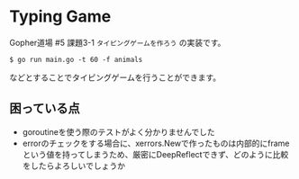 # Typing Game

Gopher道場 #5 課題3-1 `タイピングゲームを作ろう` の実装です。

```
$ go run main.go -t 60 -f animals
```
などとすることでタイピングゲームを行うことができます。

## 困っている点

- goroutineを使う際のテストがよく分かりませんでした
- errorのチェックをする場合に、xerrors.Newで作ったものは内部的にframeという値を持ってしまうため、厳密にDeepReflectできず、どのように比較をしたらよろしいでしょうか